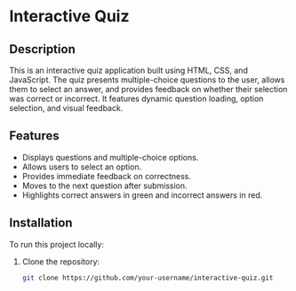 # Interactive Quiz

## Description

This is an interactive quiz application built using HTML, CSS, and JavaScript. The quiz presents multiple-choice questions to the user, allows them to select an answer, and provides feedback on whether their selection was correct or incorrect. It features dynamic question loading, option selection, and visual feedback.

## Features

- Displays questions and multiple-choice options.
- Allows users to select an option.
- Provides immediate feedback on correctness.
- Moves to the next question after submission.
- Highlights correct answers in green and incorrect answers in red.

## Installation

To run this project locally:

1. Clone the repository:

   ```bash
   git clone https://github.com/your-username/interactive-quiz.git
